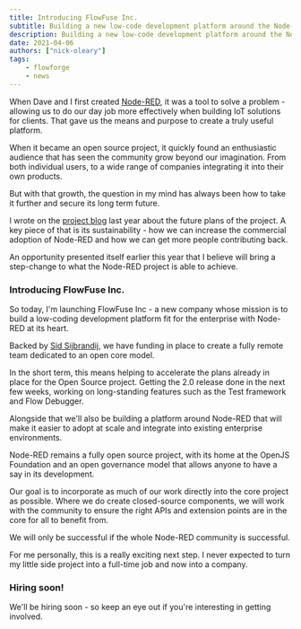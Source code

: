 ```yaml
---
title: Introducing FlowFuse Inc.
subtitle: Building a new low-code development platform around the Node-RED project
description: Building a new low-code development platform around the Node-RED project
date: 2021-04-06
authors: ["nick-oleary"]
tags:
    - flowforge
    - news
---
```

When Dave and I first created [Node-RED](https://nodered.org), it was a tool to solve a
problem - allowing us to do our day job more effectively when building IoT solutions
for clients. That gave us the means and purpose to create a truly useful platform.

When it became an open source project, it quickly found an enthusiastic audience that
has seen the community grow beyond our imagination. From both individual users, to a wide
range of companies integrating it into their own products.

But with that growth, the question in my mind has always been how to take it further
and secure its long term future.

I wrote on the [project blog](https://nodered.org/blog/2020/10/13/future-plans)
last year about the future plans of the project. A key piece of that is its sustainability -
how we can increase the commercial adoption of Node-RED and how we can get more people
contributing back.

An opportunity presented itself earlier this year that I believe will bring a
step-change to what the Node-RED project is able to achieve.

<!--more-->

### Introducing FlowFuse Inc.

So today, I'm launching FlowFuse Inc - a new company whose mission is to build a low-coding development
platform fit for the enterprise with Node-RED at its heart.

Backed by [Sid Sijbrandij](https://www.linkedin.com/in/sijbrandij/), we have funding
in place to create a fully remote team dedicated to an open core model.

In the short term, this means helping to accelerate the plans already in place for
the Open Source project. Getting the 2.0 release done in the next few weeks, working on
long-standing features such as the Test framework and Flow Debugger.

Alongside that we'll also be building a platform around Node-RED that will make it easier
to adopt at scale and integrate into existing enterprise environments.

Node-RED remains a fully open source project, with its home at the OpenJS Foundation
and an open governance model that allows anyone to have a say in its development.

Our goal is to incorporate as much of our work directly into the core project as possible. Where we do create closed-source components, we will work with the community to ensure the right APIs and extension points are in the core for all to benefit from.

We will only be successful if the whole Node-RED community is successful.

For me personally, this is a really exciting next step. I never expected to turn my little side project into a full-time job and now into a company.


### Hiring soon!

We'll be hiring soon - so keep an eye out if you're interesting in getting involved.
